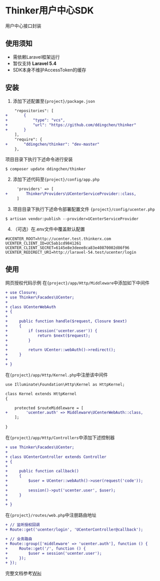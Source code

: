 # Thinker用户中心SDK

用户中心接口封装

## 使用须知

+ 需依赖Laravel框架运行
+ 暂仅支持 **Laravel 5.4**
+ SDK本身不维护AccessToken的缓存

## 安装

1. 添加下述配置至```{project}/package.json```
```diff
    "repositories": [
+       {
+           "type": "vcs",
+           "url": "https://github.com/ddingchen/thinker"
+       }
    ],
    "require": {
+       "ddingchen/thinker": "dev-master"
    },
```

项目目录下执行下述命令进行安装
```
$ composer update ddingchen/thinker
```

2. 添加下述代码至```{project}/config/app.php```
```diff
     'providers' => [
+        Thinker\Providers\UCenterServiceProvider::class,
     ]
```

3. 项目目录下执行下述命令部署配置文件 ```{project}/config/ucenter.php```
```
$ artisan vendor:publish --provider=UCenterServiceProvider
```

4. （可选）在.env文件中覆盖默认配置
```
#UCENTER_ROOT=http://ucenter.test.thinkerx.com
UCENTER_CLIENT_ID=UC5ab1cd9841261
UCENTER_CLIENT_SECRET=6145e8e3deee8ca83e40870002d86f96
UCENTER_REDIRECT_URI=http://laravel-54.test/ucenter/login
```

## 使用
网页授权代码示例
在```{project}/app/Http/Middleware```中添加如下中间件
```diff
+ use Closure;
+ use Thinker\Facades\UCenter;
+ 
+ class UCenterWebAuth
+ {
+ 
+     public function handle($request, Closure $next)
+     {
+         if (session('ucenter.user')) {
+             return $next($request);
+         }
+ 
+         return UCenter::webAuth()->redirect();
+     }
+     
+ }
```
在```{project}/app/Http/Kernel.php```中注册该中间件
```diff
use Illuminate\Foundation\Http\Kernel as HttpKernel;

class Kernel extends HttpKernel
{

    protected $routeMiddleware = [
+        'ucenter.auth' => Middleware\UCenterWebAuth::class,
    ];
    
}
```
在```{project}/app/Http/Controllers```中添加下述控制器
```diff
+ use Thinker\Facades\UCenter;
+ 
+ class UCenterController extends Controller
+ {
+     
+     public function callback()
+     {
+         $user = UCenter::webAuth()->user(request('code'));
+ 
+         session()->put('ucenter.user', $user);
+     }
+ 
+ }
```
在```{project}/routes/web.php```中注册路由地址
```diff
+ // 监听授权回调
+ Route::get('ucenter/login', 'UCenterController@callback');

+ // 业务路由
+ Route::group(['middleware' => 'ucenter.auth'], function () {
+     Route::get('/', function () {
+         $user = session('ucenter.user');
+     });
+ });
```

完整文档参考[Wiki](https://github.com/ddingchen/thinker/wiki)
